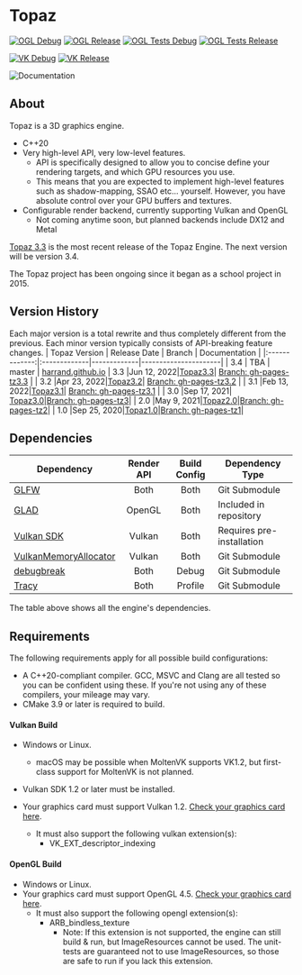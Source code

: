# Topaz

[![OGL Debug](https://github.com/Harrand/Topaz/actions/workflows/codebuild_opengl_debug.yml/badge.svg)](https://github.com/Harrand/Topaz/actions/workflows/codebuild_opengl_debug.yml)
[![OGL Release](https://github.com/Harrand/Topaz/actions/workflows/codebuild_opengl_release.yml/badge.svg)](https://github.com/Harrand/Topaz/actions/workflows/codebuild_opengl_release.yml)
[![OGL Tests Debug](https://github.com/Harrand/Topaz/actions/workflows/unittests_opengl_debug.yml/badge.svg)](https://github.com/Harrand/Topaz/actions/workflows/unittests_opengl_debug.yml)
[![OGL Tests Release](https://github.com/Harrand/Topaz/actions/workflows/unittests_opengl_release.yml/badge.svg)](https://github.com/Harrand/Topaz/actions/workflows/unittests_opengl_release.yml)


[![VK Debug](https://github.com/Harrand/Topaz/actions/workflows/codebuild_vulkan_debug.yml/badge.svg)](https://github.com/Harrand/Topaz/actions/workflows/codebuild_vulkan_debug.yml)
[![VK Release](https://github.com/Harrand/Topaz/actions/workflows/codebuild_vulkan_release.yml/badge.svg)](https://github.com/Harrand/Topaz/actions/workflows/codebuild_vulkan_release.yml)

![Documentation](https://github.com/Harrand/Topaz/actions/workflows/documentation.yml/badge.svg)

## About

 Topaz is a 3D graphics engine.
 * C++20
 * Very high-level API, very low-level features.
	* API is specifically designed to allow you to concise define your rendering targets, and which GPU resources you use.
	* This means that you are expected to implement high-level features such as shadow-mapping, SSAO etc... yourself. However, you have absolute control over your GPU buffers and textures.
 * Configurable render backend, currently supporting Vulkan and OpenGL
	* Not coming anytime soon, but planned backends include DX12 and Metal
 
 [Topaz 3.3](https://github.com/Harrand/Topaz/tree/Topaz3.3) is the most recent release of the Topaz Engine. The next version will be version 3.4.

The Topaz project has been ongoing since it began as a school project in 2015.

## Version History
Each major version is a total rewrite and thus completely different from the previous. Each minor version typically consists of API-breaking feature changes.
| Topaz Version | Release Date | Branch      | Documentation        |
|:-------------:|:-------------|-------------|----------------------|
| 3.4			|	TBA		   |	master	 | [harrand.github.io](https://harrand.github.io/Topaz/)
| 3.3           |Jun 12, 2022|[Topaz3.3](https://github.com/Harrand/Topaz/tree/Topaz3.3)| [Branch: gh-pages-tz3.3](https://harrand.github.io/Topaz/tree/gh-pages-tz3.3) |
| 3.2           |Apr 23, 2022|[Topaz3.2](https://github.com/Harrand/Topaz/tree/Topaz3.2)| [Branch: gh-pages-tz3.2](https://github.com/Harrand/Topaz/tree/gh-pages-tz3.2) |
| 3.1           |Feb 13, 2022|[Topaz3.1](https://github.com/Harrand/Topaz/tree/Topaz3.1)| [Branch: gh-pages-tz3.1](https://github.com/Harrand/Topaz/tree/gh-pages-tz3.1) |
| 3.0           |Sep 17, 2021| [Topaz3.0](https://github.com/Harrand/Topaz/tree/Topaz3.0)|[Branch: gh-pages-tz3](https://github.com/Harrand/Topaz/tree/gh-pages-tz3)|
| 2.0           |May 9, 2021|[Topaz2.0](https://github.com/Harrand/Topaz/tree/Topaz2.0)|[Branch: gh-pages-tz2](https://github.com/Harrand/Topaz/tree/gh-pages-tz2)|
| 1.0           |Sep 25, 2020|[Topaz1.0](https://github.com/Harrand/Topaz/tree/Topaz1.0)|[Branch: gh-pages-tz1](https://github.com/Harrand/Topaz/tree/gh-pages-tz1)|

## Dependencies

| Dependency                                      |  Render API	 | Build Config  | Dependency Type |
|-------------------------------------------------|:------------:|:-------------:|-----------------|
[GLFW](https://www.glfw.org/)                      | Both   | Both       | Git Submodule
|[GLAD](https://github.com/Dav1dde/glad)           | OpenGL | Both       | Included in repository
|[Vulkan SDK](https://www.lunarg.com/vulkan-sdk/)  | Vulkan | Both       | Requires pre-installation
|[VulkanMemoryAllocator](https://github.com/GPUOpen-LibrariesAndSDKs/VulkanMemoryAllocator)| Vulkan | Both       | Git Submodule
|[debugbreak](https://github.com/scottt/debugbreak)| Both   | Debug      | Git Submodule
[Tracy](https://github.com/wolfpld/tracy)          | Both   | Profile    | Git Submodule

The table above shows all the engine's dependencies.

## Requirements
The following requirements apply for all possible build configurations:
* A C++20-compliant compiler. GCC, MSVC and Clang are all tested so you can be confident using these. If you're not using any of these compilers, your mileage may vary.
* CMake 3.9 or later is required to build.
#### Vulkan Build
* Windows or Linux.
	* macOS may be possible when MoltenVK supports VK1.2, but first-class support for MoltenVK is not planned.
* Vulkan SDK 1.2 or later must be installed.

* Your graphics card must support Vulkan 1.2. [Check your graphics card here](https://vulkan.gpuinfo.org/).
	* It must also support the following vulkan extension(s):
		- VK_EXT_descriptor_indexing
#### OpenGL Build
* Windows or Linux.
* Your graphics card must support OpenGL 4.5. [Check your graphics card here](https://opengl.gpuinfo.org/).
	* It must also support the following opengl extension(s):
		- ARB_bindless_texture
			* Note: If this extension is not supported, the engine can still build & run, but ImageResources cannot be used. The unit-tests are guaranteed not to use ImageResources, so those are safe to run if you lack this extension.
